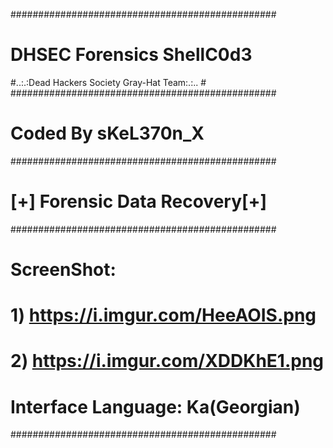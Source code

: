 ################################################
#           DHSEC Forensics ShellC0d3          #
#..:.:Dead Hackers Society Gray-Hat Team:.:..  #
################################################
#             Coded By sKeL370n_X              #
################################################
#         [+] Forensic Data Recovery[+]        #
################################################
# ScreenShot:                                  #
#     1) https://i.imgur.com/HeeAOIS.png       #
#     2) https://i.imgur.com/XDDKhE1.png       #
#       Interface Language: Ka(Georgian)       #
################################################
